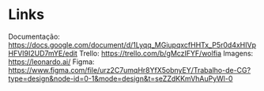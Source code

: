 # Links

Documentação: https://docs.google.com/document/d/1Lyqq_MGiupqxcfHHTx_P5r0d4xHIVpHFVI9I2UD7mYE/edit
Trello: https://trello.com/b/gMczIFYF/wolfia
Imagens: https://leonardo.ai/
Figma: https://www.figma.com/file/urz2C7umqHr8YfX5obnyEY/Trabalho-de-CG?type=design&node-id=0-1&mode=design&t=seZZdKKmVhAuPyWl-0
